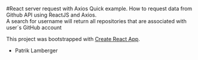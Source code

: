 #React server request with Axios
Quick example. How to request data from Github API using ReactJS and Axios.  
A search for username will return all repositories that are associated with user´s GitHub account

This project was bootstrapped with [Create React App](https://github.com/facebookincubator/create-react-app).

- Patrik Lamberger